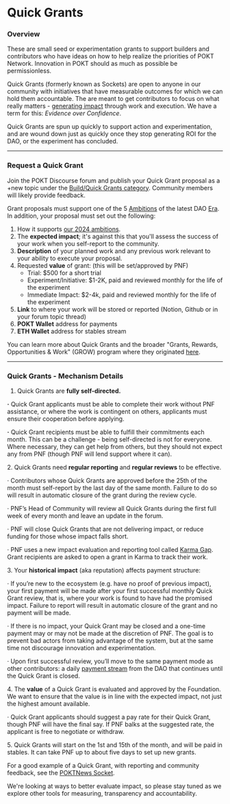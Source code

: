 # Quick Grants

### Overview&#x20;

These are small seed or experimentation grants to support builders and contributors who have ideas on how to help realize the priorities of POKT Network. Innovation in POKT should as much as possible be permissionless.

Quick Grants (formerly known as Sockets) are open to anyone in our community with initiatives that have measurable outcomes for which we can hold them accountable. The are meant to get contributors to focus on what really matters - [generating impact](https://forum.pokt.network/t/contributions-path-to-impact/5038) through work and execution. We have a term for this: _Evidence over Confidence_.

Quick Grants are spun up quickly to support action and experimentation, and are wound down just as quickly once they stop generating ROI for the DAO, or the experiment has concluded.

***

### Request a Quick Grant

Join the POKT Discourse forum and publish your Quick Grant proposal as a +new topic under the [Build/Quick Grants category](https://forum.pokt.network/c/build/quick-grants-fka-sockets/109). Community members will likely provide feedback.

Grant proposals must support one of the 5 [Ambitions](https://forum.pokt.network/uploads/default/original/2X/6/6606f2f32ca26513257cda76400825bcaac7ac14.jpeg) of the latest DAO [Era](https://forum.pokt.network/t/a-new-era-in-dao-operations/4418). In addition, your proposal must set out the following:

1. How it supports [our 2024 ambitions](https://forum.pokt.network/t/pnf-ecosystem-strategy-and-ambitions-update/4836).
2. The **expected impact**; it's against this that you'll assess the success of your work when you self-report to the community.
3. **Description** of your planned work and any previous work relevant to your ability to execute your proposal.
4. Requested **value** of grant: (this will be set/approved by PNF)
   * Trial: $500 for a short trial
   * Experiment/Initiative: $1-2K, paid and reviewed monthly for the life of the experiment
   * Immediate Impact: $2-4k, paid and reviewed monthly for the life of the experiment
5. **Link** to where your work will be stored or reported (Notion, Github or in your forum topic thread)
6. **POKT Wallet** address for payments
7. **ETH Wallet** address for stables stream

You can learn more about Quick Grants and the broader "Grants, Rewards, Opportunities & Work" (GROW) program where they originated [here](https://forum.pokt.network/t/grow-grants-rewards-opportunities-work/3994).

***

### Quick Grants - Mechanism Details

1. Quick Grants are **fully self-directed.**&#x20;

**·**          Quick Grant applicants must be able to complete their work without PNF assistance, or where the work is contingent on others, applicants must ensure their cooperation before applying.

**·**        Quick Grant recipients must be able to fulfill their commitments each month. This can be a challenge - being self-directed is not for everyone. Where necessary, they can get help from others, but they should not expect any from PNF (though PNF will lend support where it can).

2\.      Quick Grants need **regular reporting** and **regular reviews** to be effective.

·         Contributors whose Quick Grants are approved before the 25th of the month must self-report by the last day of the same month. Failure to do so will result in automatic closure of the grant during the review cycle.

·         PNF’s Head of Community will review all Quick Grants during the first full week of every month and leave an update in the forum.

·         PNF will close Quick Grants that are not delivering impact, or reduce funding for those whose impact falls short.

&#x20;·        PNF uses a new impact evaluation and reporting tool called [Karma Gap](https://gap.karmahq.xyz/my-projects/). Grant recipients are asked to open a grant in Karma to track their work.

3\.      Your **historical impact** (aka reputation) affects payment structure:

·         If you’re new to the ecosystem (e.g. have no proof of previous impact), your first payment will be made after your first successful monthly Quick Grant review, that is, where your work is found to have had the promised impact. Failure to report will result in automatic closure of the grant and no payment will be made.

·         If there is no impact, your Quick Grant may be closed and a one-time payment may or may not be made at the discretion of PNF. The goal is to prevent bad actors from taking advantage of the system, but at the same time not discourage innovation and experimentation.

·         Upon first successful review, you’ll move to the same payment mode as other contributors: a daily [payment stream](https://hedgey.finance/) from the DAO that continues until the Quick Grant is closed.

4\.      The **value** of a Quick Grant is evaluated and approved by the Foundation. We want to ensure that the value is in line with the expected impact, not just the highest amount available.

·         Quick Grant applicants should suggest a pay rate for their Quick Grant, though PNF will have the final say. If PNF balks at the suggested rate, the applicant is free to negotiate or withdraw.

5\.      Quick Grants will start on the 1st and 15th of the month, and will be paid in stables. It can take PNF up to about five days to set up new grants.



For a good example of a Quick Grant, with reporting and community feedback, see the [POKTNews Socket](https://forum.pokt.network/t/closed-poktnews-plugs-into-the-socket/4058).

We're looking at ways to better evaluate impact, so please stay tuned as we explore other tools for measuring, transparency and accountability.
